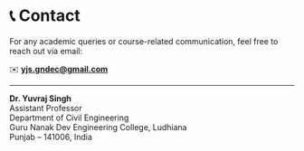 # 📞 Contact

For any academic queries or course-related communication, feel free to reach out via email:

✉️ **yjs.gndec@gmail.com**

---

**Dr. Yuvraj Singh**  
Assistant Professor  
Department of Civil Engineering  
Guru Nanak Dev Engineering College, Ludhiana  
Punjab – 141006, India 
